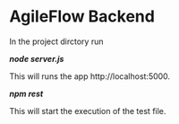 # AgileFlow Backend

In the project dirctory run

***node server.js***

This will runs the app http://localhost:5000.

***npm rest***

This will start the execution of the test file.
